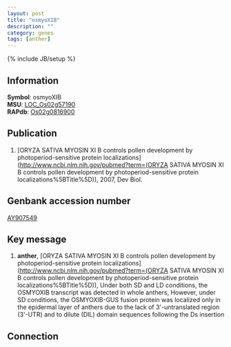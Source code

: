 ```yaml
---
layout: post
title: "osmyoXIB"
description: ""
category: genes
tags: [anther]
---
```

{% include JB/setup %}

## Information
__Symbol__: osmyoXIB  
__MSU__: [LOC_Os02g57190](http://rice.plantbiology.msu.edu/cgi-bin/ORF_infopage.cgi?orf=LOC_Os02g57190)  
__RAPdb__: [Os02g0816900](http://rapdb.dna.affrc.go.jp/viewer/gbrowse_details/irgsp1?name=Os02g0816900)  

## Publication
1. [ORYZA SATIVA MYOSIN XI B controls pollen development by photoperiod-sensitive protein localizations](http://www.ncbi.nlm.nih.gov/pubmed?term=(ORYZA SATIVA MYOSIN XI B controls pollen development by photoperiod-sensitive protein localizations%5BTitle%5D)), 2007, Dev Biol.

## Genbank accession number
[AY907549](http://www.ncbi.nlm.nih.gov/nuccore/AY907549)

## Key message
1. __anther__, [ORYZA SATIVA MYOSIN XI B controls pollen development by photoperiod-sensitive protein localizations](http://www.ncbi.nlm.nih.gov/pubmed?term=(ORYZA SATIVA MYOSIN XI B controls pollen development by photoperiod-sensitive protein localizations%5BTitle%5D)),  Under both SD and LD conditions, the OSMYOXIB transcript was detected in whole anthers, However, under SD conditions, the OSMYOXIB-GUS fusion protein was localized only in the epidermal layer of anthers due to the lack of 3'-untranslated region (3'-UTR) and to dilute (DIL) domain sequences following the Ds insertion

## Connection


